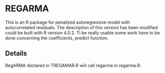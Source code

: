 # REGARMA

This is an R package for penalized autoregressive model with autocorrelated residuals. The description of this version has been modified could be built with R version 4.0.2. Ti be really usable some work have to be done concerning the coefficients, predict function.  

## Details 

RegARMA declared in TREGAMAR.R wiil call regarma in regarma.R. 
